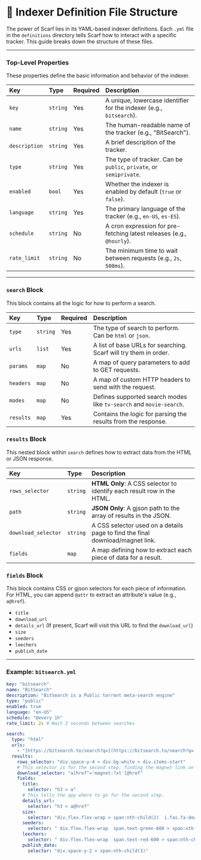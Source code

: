 # 🧩 Indexer Definition File Structure

The power of Scarf lies in its YAML-based indexer definitions. Each `.yml` file in the `definitions` directory tells Scarf how to interact with a specific tracker. This guide breaks down the structure of these files.

---

### Top-Level Properties

These properties define the basic information and behavior of the indexer.

| Key           | Type     | Required | Description                                                               |
| :------------ | :------- | :------- | :------------------------------------------------------------------------ |
| `key`         | `string` | Yes      | A unique, lowercase identifier for the indexer (e.g., `bitsearch`).       |
| `name`        | `string` | Yes      | The human-readable name of the tracker (e.g., "BitSearch").               |
| `description` | `string` | Yes      | A brief description of the tracker.                                       |
| `type`        | `string` | Yes      | The type of tracker. Can be `public`, `private`, or `semiprivate`.        |
| `enabled`     | `bool`   | Yes      | Whether the indexer is enabled by default (`true` or `false`).            |
| `language`    | `string` | Yes      | The primary language of the tracker (e.g., `en-US`, `es-ES`).               |
| `schedule`    | `string` | No       | A cron expression for pre-fetching latest releases (e.g., `@hourly`).     |
| `rate_limit`  | `string` | No       | The minimum time to wait between requests (e.g., `2s`, `500ms`).          |

---

### `search` Block

This block contains all the logic for how to perform a search.

| Key       | Type     | Required | Description                                                               |
| :-------- | :------- | :------- | :------------------------------------------------------------------------ |
| `type`    | `string` | Yes      | The type of search to perform. Can be `html` or `json`.                   |
| `urls`    | `list`   | Yes      | A list of base URLs for searching. Scarf will try them in order.          |
| `params`  | `map`    | No       | A map of query parameters to add to GET requests.                         |
| `headers` | `map`    | No       | A map of custom HTTP headers to send with the request.                    |
| `modes`   | `map`    | No       | Defines supported search modes like `tv-search` and `movie-search`.       |
| `results` | `map`    | Yes      | Contains the logic for parsing the results from the response.             |

### `results` Block

This nested block within `search` defines how to extract data from the HTML or JSON response.

| Key                 | Type     | Description                                                               |
| :------------------ | :------- | :------------------------------------------------------------------------ |
| `rows_selector`     | `string` | **HTML Only**: A CSS selector to identify each result row in the HTML.    |
| `path`              | `string` | **JSON Only**: A gjson path to the array of results in the JSON.          |
| `download_selector` | `string` | A CSS selector used on a details page to find the final download/magnet link. |
| `fields`            | `map`    | A map defining how to extract each piece of data for a result.            |

### `fields` Block

This block contains CSS or gjson selectors for each piece of information. For HTML, you can append `@attr` to extract an attribute's value (e.g., `a@href`).

-   `title`
-   `download_url`
-   `details_url` (If present, Scarf will visit this URL to find the `download_url`)
-   `size`
-   `seeders`
-   `leechers`
-   `publish_date`

---

### Example: `bitsearch.yml`

```yaml
key: "bitsearch"
name: "BitSearch"
description: "BitSearch is a Public torrent meta-search engine"
type: "public"
enabled: true
language: "en-US"
schedule: "@every 1h"
rate_limit: 2s # Wait 2 seconds between searches

search:
  type: "html"
  urls:
    - "[https://bitsearch.to/search?q=](https://bitsearch.to/search?q=){{.Query}}&sort=seeders&order=desc"
  results:
    rows_selector: "div.space-y-4 > div.bg-white > div.items-start"
    # This selector is for the second step: finding the magnet link on the details page.
    download_selector: "a[href^='magnet:?xt']@href"
    fields:
      title:
        selector: "h3 > a"
      # This tells the app where to go for the second step.
      details_url:
        selector: "h3 > a@href"
      size:
        selector: "div.flex.flex-wrap > span:nth-child(2)  i.fas.fa-download ~ span"
      seeders:
        selector: " div.flex.flex-wrap  span.text-green-600 > span:nth-child(2)"
      leechers:
        selector: " div.flex.flex-wrap  span.text-red-600 > span:nth-child(2)"
      publish_date:
        selector: "div.space-y-2 > span:nth-child(3)"